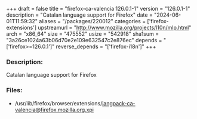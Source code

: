 +++
draft = false
title = "firefox-ca-valencia 126.0.1-1"
version = "126.0.1-1"
description = "Catalan language support for Firefox"
date = "2024-06-01T11:59:32"
aliases = "/packages/220012"
categories = ['firefox-extensions']
upstreamurl = "http://www.mozilla.org/projects/l10n/mlp.html"
arch = "x86_64"
size = "475552"
usize = "542918"
sha1sum = "3a26ce1024a63b06d70e2e109e632547c2e876ec"
depends = "['firefox>=126.0.1']"
reverse_depends = "['firefox-i18n']"
+++
### Description: 
Catalan language support for Firefox

### Files: 
* /usr/lib/firefox/browser/extensions/langpack-ca-valencia@firefox.mozilla.org.xpi
